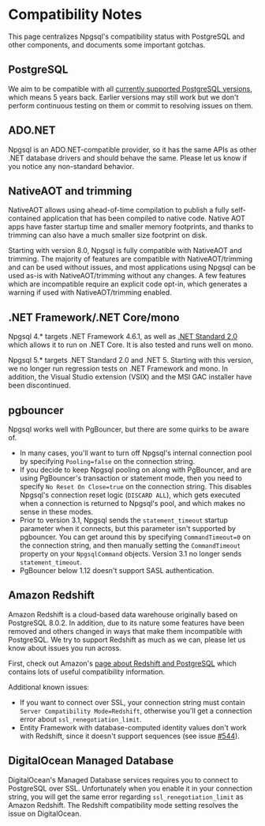 # Compatibility Notes

This page centralizes Npgsql's compatibility status with PostgreSQL and other components, and documents some important gotchas.

## PostgreSQL

We aim to be compatible with all [currently supported PostgreSQL versions](http://www.postgresql.org/support/versioning/), which means 5 years back.
Earlier versions may still work but we don't perform continuous testing on them or commit to resolving issues on them.

## ADO.NET

Npgsql is an ADO.NET-compatible provider, so it has the same APIs as other .NET database drivers and should behave the same.
Please let us know if you notice any non-standard behavior.

## NativeAOT and trimming

NativeAOT allows using ahead-of-time compilation to publish a fully self-contained application that has been compiled to native code. Native AOT apps have faster startup time and smaller memory footprints, and thanks to trimming can also have a much smaller size footprint on disk.

Starting with version 8.0, Npgsql is fully compatible with NativeAOT and trimming. The majority of features are compatible with NativeAOT/trimming and can be used without issues, and most applications using Npgsql can be used as-is with NativeAOT/trimming without any changes. A few features which are incompatible require an explicit code opt-in, which generates a warning if used with NativeAOT/trimming enabled.

## .NET Framework/.NET Core/mono

Npgsql 4.* targets .NET Framework 4.6.1, as well as [.NET Standard 2.0](https://docs.microsoft.com/en-us/dotnet/standard/net-standard) which allows it to run on .NET Core. It is also tested and runs well on mono.

Npgsql 5.* targets .NET Standard 2.0 and .NET 5. Starting with this version, we no longer run regression tests on .NET Framework and mono. In addition, the Visual Studio extension (VSIX) and the MSI GAC installer have been discontinued.

## pgbouncer

Npgsql works well with PgBouncer, but there are some quirks to be aware of.

* In many cases, you'll want to turn off Npgsql's internal connection pool by specifying `Pooling=false` on the connection string.
* If you decide to keep Npgsql pooling on along with PgBouncer, and are using PgBouncer's transaction or statement mode, then you  need to specify `No Reset On Close=true` on the connection string. This disables Npgsql's connection reset logic (`DISCARD ALL`), which gets executed when a connection is returned to Npgsql's pool, and which makes no sense in these modes.
* Prior to version 3.1, Npgsql sends the `statement_timeout` startup parameter when it connects, but this parameter isn't supported by pgbouncer.
  You can get around this by specifying `CommandTimeout=0` on the connection string, and then manually setting the `CommandTimeout`
  property on your `NpgsqlCommand` objects. Version 3.1 no longer sends `statement_timeout`.
* PgBouncer below 1.12 doesn't support SASL authentication.

## Amazon Redshift

Amazon Redshift is a cloud-based data warehouse originally based on PostgreSQL 8.0.2.
In addition, due to its nature some features have been removed and others changed in ways that make them incompatible with PostgreSQL.
We try to support Redshift as much as we can, please let us know about issues you run across.

First, check out Amazon's [page about Redshift and PostgreSQL](http://docs.aws.amazon.com/redshift/latest/dg/c_redshift-and-postgres-sql.html) which
contains lots of useful compatibility information.

Additional known issues:

* If you want to connect over SSL, your connection string must contain `Server Compatibility Mode=Redshift`, otherwise you'll get a connection
  error about `ssl_renegotiation_limit`.
* Entity Framework with database-computed identity values don't work with Redshift, since it doesn't support sequences
(see issue [#544](https://github.com/npgsql/npgsql/issues/544)).

## DigitalOcean Managed Database

DigitalOcean's Managed Database services requires you to connect to PostgreSQL over SSL.  Unfortunately when you enable it in your connection string, you will get the same error regarding `ssl_renegotiation_limit` as Amazon Redshift.  The Redshift compatibility mode setting resolves the issue on DigitalOcean.
